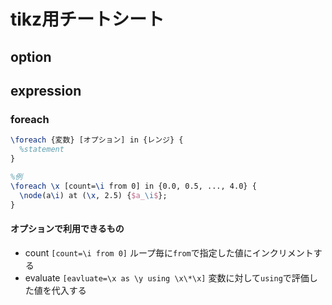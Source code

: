 # tikz用チートシート
## option

## expression
### foreach
```tex
\foreach {変数} [オプション] in {レンジ} {
  %statement
}

%例
\foreach \x [count=\i from 0] in {0.0, 0.5, ..., 4.0} {
  \node(a\i) at (\x, 2.5) {$a_\i$};
}
```
#### オプションで利用できるもの
 - count `[count=\i from 0]`
  ループ毎に`from`で指定した値にインクリメントする 
 - evaluate `[eavluate=\x as \y using \x\*\x]` 
  変数に対して`using`で評価した値を代入する
